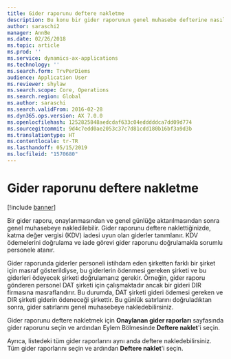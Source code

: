 ```yaml
---
title: Gider raporunu deftere nakletme
description: Bu konu bir gider raporunun genel muhasebe defterine nasıl nakledileceğini açıklar.
author: saraschi2
manager: AnnBe
ms.date: 02/26/2018
ms.topic: article
ms.prod: ''
ms.service: dynamics-ax-applications
ms.technology: ''
ms.search.form: TrvPerDiems
audience: Application User
ms.reviewer: shylaw
ms.search.scope: Core, Operations
ms.search.region: Global
ms.author: saraschi
ms.search.validFrom: 2016-02-28
ms.dyn365.ops.version: AX 7.0.0
ms.openlocfilehash: 1252825848aedcdaf633c04edddddca7dd09d774
ms.sourcegitcommit: 9d4c7edd0ae2053c37c7d81cdd180b16bf3a9d3b
ms.translationtype: HT
ms.contentlocale: tr-TR
ms.lasthandoff: 05/15/2019
ms.locfileid: "1570680"
---
```

# <a name="post-an-expense-report"></a>Gider raporunu deftere nakletme

[!include [banner](../includes/banner.md)]

Bir gider raporu, onaylanmasından ve genel günlüğe aktarılmasından sonra genel muhasebeye nakledilebilir. Gider raporunu deftere naklettiğinizde, katma değer vergisi (KDV) iadesi uyun olan giderler tanımlanır. KDV ödemelerini doğrulama ve iade görevi gider raporunu doğrulamakla sorumlu personele atanır.

Gider raporunda giderler personeli istihdam eden şirketten farklı bir şirket için masraf gösterildiyse, bu giderlerin ödenmesi gereken şirketi ve bu giderleri ödeyecek şirketi doğrulamanız gerekir. Örneğin, gider raporu gönderen personel DAT şirketi için çalışmaktadır ancak bir gideri DIR firmasına masraflandırır. Bu durumda, DAT şirketi gideri ödemesi gereken ve DIR şirketi giderin ödeneceği şirkettir. Bu günlük satırlarını doğruladıktan sonra, gider satırlarını genel muhasebeye nakledebilirsiniz.

Gider raporunu deftere nakletmek için **Onaylanan gider raporları** sayfasında gider raporunu seçin ve ardından Eylem Bölmesinde **Deftere naklet**'i seçin.

Ayrıca, listedeki tüm gider raporlarını aynı anda deftere nakledebilirsiniz. Tüm gider raporlarını seçin ve ardından **Deftere naklet**'i seçin.
